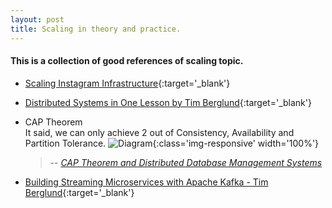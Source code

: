 ```yaml
---
layout: post
title: Scaling in theory and practice.
---
```

#### This is a collection of good references of scaling topic. 


+ [Scaling Instagram Infrastructure](https://youtu.be/hnpzNAPiC0E){:target='_blank'}

+ [Distributed Systems in One Lesson by Tim Berglund](https://youtu.be/Y6Ev8GIlbxc){:target='_blank'}

+ CAP Theorem  
    It said, we can only achieve 2 out of Consistency, Availability and Partition Tolerance.
    ![Diagram](https://cdn-images-1.medium.com/max/1600/1*WPnv_6sG9k4oG3S1A09MDA.jpeg){:class='img-responsive' width='100%'}
    > -- <cite> [CAP Theorem and Distributed Database Management Systems](https://towardsdatascience.com/cap-theorem-and-distributed-database-management-systems-5c2be977950e)

+ [Building Streaming Microservices with Apache Kafka - Tim Berglund](https://youtu.be/Hlb-Ss3q3as){:target='_blank'}

